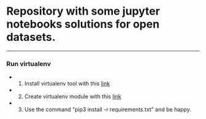 # Repository with some jupyter notebooks solutions for open datasets.

___
### Run virtualenv

- 1) Install virtualenv tool with this [link](https://virtualenv.pypa.io/en/stable/installation/)
- 2) Create virtualenv module with this [link](https://virtualenv.pypa.io/en/stable/userguide/#activate-script)
- 3) Use the command "pip3 install -r requirements.txt" and be happy.


